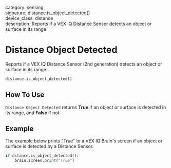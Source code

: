 category: sensing  
signature: distance.is_object_detected()  
device_class: distance  
description: Reports if a VEX IQ Distance Sensor detects an object or surface in its range  

# Distance Object Detected

Reports if a VEX IQ Distance Sensor (2nd generation) detects an object or surface in its range.

```python
distance.is_object_detected()
```

## How To Use

`Distance Object Detected` returns **True** if an object or surface is detected in its range, and **False** if not.

## Example

The example below prints "True" to a VEX IQ Brain's screen if an object or surface is detected by a Distance Sensor.

```python
if dstance.is_object_detected():
    brain.screen.print("True")
```

<advanced>
</advanced>




